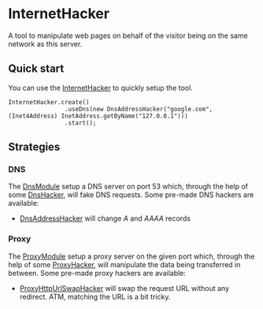 # InternetHacker

A tool to manipulate web pages on behalf of the visitor being on the same network as this server.

## Quick start
You can use the [InternetHacker](https://github.com/devgianlu/InternetHacker/blob/master/src/com/gianlu/internethacker/InternetHacker.java) to quickly setup the tool.

```
InternetHacker.create()
                .useDns(new DnsAddressHacker("google.com", (Inet4Address) InetAddress.getByName("127.0.0.1")))
                .start();
```


## Strategies

### DNS
The [DnsModule](https://github.com/devgianlu/InternetHacker/blob/master/src/com/gianlu/internethacker/DnsModule.java) setup a DNS server on port 53 which, through the help of some [DnsHacker](https://github.com/devgianlu/InternetHacker/blob/master/src/com/gianlu/internethacker/hackers/DnsHacker.java), will fake DNS requests. Some pre-made DNS hackers are available:
- [DnsAddressHacker](https://github.com/devgianlu/InternetHacker/blob/master/src/com/gianlu/internethacker/hackers/DnsAddressHacker.java) will change *A* and *AAAA* records

### Proxy
The [ProxyModule](https://github.com/devgianlu/InternetHacker/blob/master/src/com/gianlu/internethacker/proxyModule.java) setup a proxy server on the given port which, through the help of some [ProxyHacker](https://github.com/devgianlu/InternetHacker/blob/master/src/com/gianlu/internethacker/hackers/ProxyHacker.java), will manipulate the data being transferred in between. Some pre-made proxy hackers are available:
- [ProxyHttpUrlSwapHacker](https://github.com/devgianlu/InternetHacker/blob/master/src/com/gianlu/internethacker/hackers/ProxyHttpUrlSwapHacker.java) will swap the request URL without any redirect. ATM, matching the URL is a bit tricky. 